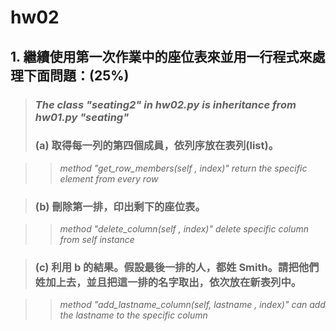 # hw02
## 1. 繼續使用第一次作業中的座位表來並用一行程式來處理下面問題：(25%)
>### *The class "seating2" in hw02.py is inheritance from hw01.py "seating"*
>### (a) 取得每一列的第四個成員，依列序放在表列(list)。

>>*method "get_row_members(self , index)" return the specific element from every row*

>### (b) 刪除第一排，印出剩下的座位表。

>>*method "delete_column(self , index)" delete specific column from self instance*

>### (c) 利用 b 的結果。假設最後一排的人，都姓 Smith。請把他們姓加上去，並且把這一排的名字取出，依次放在新表列中。

>>*method "add_lastname_column(self, lastname , index)" can add the lastname to the specific column*



